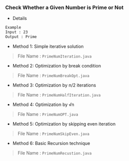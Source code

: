 ### Check Whether a Given Number is Prime or Not

- Details

```bash
Example
Input : 23
Output : Prime
```

- Method 1: Simple iterative solution
> File Name : `PrimeNumIteration.java`
- Method 2: Optimization by break condition
> File Name : `PrimeNumBreakOpt.java`
- Method 3: Optimization by n/2 iterations
> File Name : `PrimeNumHalfIteration.java`
- Method 4: Optimization by √n
> File Name : `PrimeNumOPT.java`
- Method 5: Optimization by skipping even iteration
> File Name : `PrimeNumSkipEven.java`
- Method 6: Basic Recursion technique
> File Name : `PrimeNumRecustion.java`